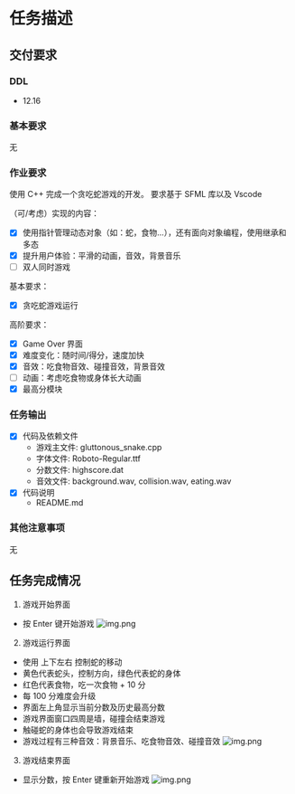 # 任务描述
## 交付要求
### DDL
- 12.16

### 基本要求
无

### 作业要求
使用 C++ 完成一个贪吃蛇游戏的开发。
要求基于 SFML 库以及 Vscode

（可/考虑）实现的内容：
- [x] 使用指针管理动态对象（如：蛇，食物...），还有面向对象编程，使用继承和多态
- [x] 提升用户体验：平滑的动画，音效，背景音乐
- [ ] 双人同时游戏

基本要求：
- [x] 贪吃蛇游戏运行

高阶要求：
- [x] Game Over 界面
- [x] 难度变化：随时间/得分，速度加快
- [x] 音效：吃食物音效、碰撞音效，背景音效
- [ ] 动画：考虑吃食物或身体长大动画
- [x] 最高分模块

### 任务输出
- [x] 代码及依赖文件 
  - 游戏主文件: gluttonous_snake.cpp
  - 字体文件: Roboto-Regular.ttf
  - 分数文件: highscore.dat
  - 音效文件: background.wav, collision.wav, eating.wav
- [x] 代码说明
  - README.md

### 其他注意事项
无

## 任务完成情况
1. 游戏开始界面
- 按 Enter 键开始游戏
![img.png](../../work/241205_snack/game_start.png)

2. 游戏运行界面
- 使用 上下左右 控制蛇的移动
- 黄色代表蛇头，控制方向，绿色代表蛇的身体
- 红色代表食物，吃一次食物 + 10 分
- 每 100 分难度会升级
- 界面左上角显示当前分数及历史最高分数
- 游戏界面窗口四周是墙，碰撞会结束游戏
- 触碰蛇的身体也会导致游戏结束
- 游戏过程有三种音效：背景音乐、吃食物音效、碰撞音效
![img.png](../../work/241205_snack/game_running.png)

3. 游戏结束界面
- 显示分数，按 Enter 键重新开始游戏
![img.png](../../work/241205_snack/game_over.png)